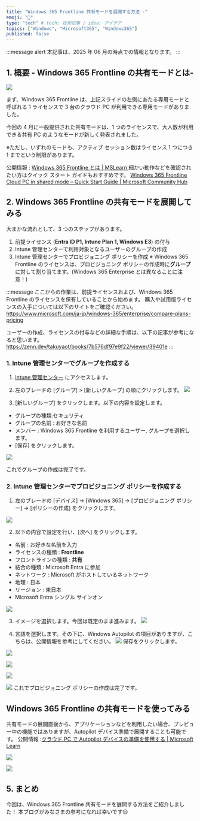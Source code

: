 ```yaml
---
title: "Windows 365 Frontline 共有モードを展開する方法 -"
emoji: "🚁"
type: "tech" # tech: 技術記事 / idea: アイデア
topics: ["Windows", "Microsoft365", "Windows365"]
published: false
---
```


:::message alert
本記事は、2025 年 06 月の時点での情報となります。
:::

## 1. 概要 - Windows 365 Frontline の共有モードとは- 

![](https://storage.googleapis.com/zenn-user-upload/5c888c80075f-20241204.png)

まず、Windows 365 Frontline は、上記スライドの左側にあたる専用モードと呼ばれる 1 ライセンスで 3 台のクラウド PC が利用できる専用モードがありました。

今回の 4 月に一般提供された共有モードは、1 つのライセンスで、大人数が利用できる共有 PC のようなモードが新しく発表されました。

※ただし、いずれのモードも、アクティブ セッション数はライセンス 1 つにつき 1 までという制限があります。

公開情報 : [Windows 365 Frontline とは | MSLearn ](https://learn.microsoft.com/ja-jp/windows-365/enterprise/introduction-windows-365-frontline#windows-365-frontline-in-shared-mode-preview)
細かい動作などを確認されたい方はクイック スタート ガイドもおすすめです。
[Windows 365 Frontline Cloud PC in shared mode – Quick Start Guide | Microsoft Community Hub](https://techcommunity.microsoft.com/discussions/windows365discussions/windows-365-frontline-cloud-pc-in-shared-mode-%E2%80%93-quick-start-guide/4399905)

## 2. Windows 365 Frontline の共有モードを展開してみる

大まかな流れとして、3 つのステップがあります。
1. 前提ライセンス (**Entra ID P1, Intune Plan 1, Windows E3**) の付与  
2. Intune 管理センターで利用対象となるユーザーのグループの作成
3. Intune 管理センターでプロビジョニング ポリシーを作成
※ Windows 365 Frontline のライセンスは、プロビジョニング ポリシーの作成時に**グループ**に対して割り当てます。(Windows 365 Enterprise とは異なることに注意！)


:::message
ここからの作業は、前提ライセンスおよび、Windows 365 Frontline のライセンスを保有していることから始めます。
購入や試用版ライセンスの入手については以下のサイトをご確認ください。
https://www.microsoft.com/ja-jp/windows-365/enterprise/compare-plans-pricing

ユーザーの作成、ライセンスの付与などの詳細な手順は、以下の記事が参考になると思います。
https://zenn.dev/takuyaot/books/7b576df97e9f22/viewer/39401e
:::




### 1. Intune 管理センターでグループを作成する

1. [Intune 管理センター](https://intune.microsoft.com/) にアクセスします。

2. 左のブレードの [グループ] > [新しいグループ] の順にクリックします。
![](https://storage.googleapis.com/zenn-user-upload/155c8fbec8f6-20250603.png)

3. [新しいグループ] をクリックします。以下の内容を設定します。
- グループの種類:セキュリティ
- グループの名前 : お好きな名前
- メンバー : Windows 365 Frontline を利用するユーザー, グループを選択します。
- [保存] をクリックします。

![](https://storage.googleapis.com/zenn-user-upload/44a9a14e1eda-20250603.png)

これでグループの作成は完了です。

### 2. Intune 管理センターでプロビジョニング ポリシーを作成する

1. 左のブレードの [デバイス] -> [Windows 365] -> [プロビジョニング ポリシー] -> [ポリシーの作成] をクリックします。

![](https://storage.googleapis.com/zenn-user-upload/8a8607d92dc8-20250602.png)

2. 以下の内容で設定を行い、[次へ] をクリックします。
- 名前 : お好きな名前を入力
- ライセンスの種類 : **Frontline**
- フロントラインの種類 : **共有**
- 結合の種類 : Microsoft Entra に参加
- ネットワーク : Microsoft がホストしているネットワーク
- 地理 : 日本
- リージョン : 東日本
- Microsoft Entra シングル サインオン 

![](https://storage.googleapis.com/zenn-user-upload/1eca0c371bd3-20250602.png)

3. イメージを選択します。今回は既定のまま進みます。
![](https://storage.googleapis.com/zenn-user-upload/c2626df8b7f1-20250603.png)

4. 言語を選択します。その下に、Windows Autopilot の項目がありますが、こちらは、公開情報を参考にしてください。
![](https://storage.googleapis.com/zenn-user-upload/ae552814372a-20250603.png)
保存をクリックします。

![](https://storage.googleapis.com/zenn-user-upload/89a7af2b4dca-20250603.png)

![](https://storage.googleapis.com/zenn-user-upload/0ba4dcccd14c-20250603.png)

![](https://storage.googleapis.com/zenn-user-upload/3312716c4774-20250603.png)

![](https://storage.googleapis.com/zenn-user-upload/a7e453bb30cb-20250603.png)
これでプロビジョニング ポリシーの作成は完了です。

## Windows 365 Frontline の共有モードを使ってみる

共有モードの展開直後から、アプリケーションなどを利用したい場合、プレビュー中の機能ではありますが、Autopilot デバイス準備で展開することも可能です。
公開情報 :[クラウド PC で Autopilot デバイスの準備を使用する | Microsoft Learn](https://learn.microsoft.com/ja-jp/windows-365/enterprise/autopilot-device-preparation)

![](https://storage.googleapis.com/zenn-user-upload/68c20a31165f-20250603.png)

![](https://storage.googleapis.com/zenn-user-upload/fa504b0ce0e0-20250603.png)
## 5. まとめ
今回は、Windows 365 Frontline 共有モードを展開する方法をご紹介しました！
本ブログがみなさまの参考になれば幸いです😉








